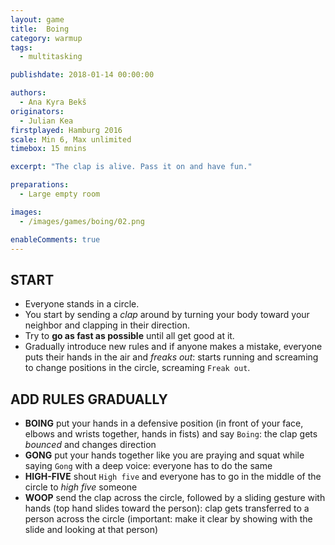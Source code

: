 ```yaml
---
layout: game
title:  Boing
category: warmup
tags:
  - multitasking

publishdate: 2018-01-14 00:00:00

authors: 
  - Ana Kyra Bekš
originators: 
  - Julian Kea
firstplayed: Hamburg 2016
scale: Min 6, Max unlimited
timebox: 15 mnins

excerpt: "The clap is alive. Pass it on and have fun."

preparations:
  - Large empty room

images:
  - /images/games/boing/02.png

enableComments: true
---
```


## START

- Everyone stands in a circle. 
- You start by sending a *clap* around by turning your body toward your neighbor and clapping in their direction.
- Try to **go as fast as possible** until all get good at it.
- Gradually introduce new rules and if anyone makes a mistake, everyone puts their hands in the air and *freaks out*: starts running and screaming to change positions in the circle, screaming `Freak out`.

## ADD RULES GRADUALLY
- **BOING** put your hands in a defensive position (in front of your face, elbows and wrists together, hands in fists) and say `Boing`: the clap gets *bounced* and changes direction
- **GONG** put your hands together like you are praying and squat while saying `Gong` with a deep voice: everyone has to do the same
- **HIGH-FIVE** shout `High five` and everyone has to go in the middle of the circle to *high five* someone
- **WOOP** send the clap across the circle, followed by a sliding gesture with hands (top hand slides toward the person): clap gets transferred to a person across the circle (important: make it clear by showing with the slide and looking at that person)

